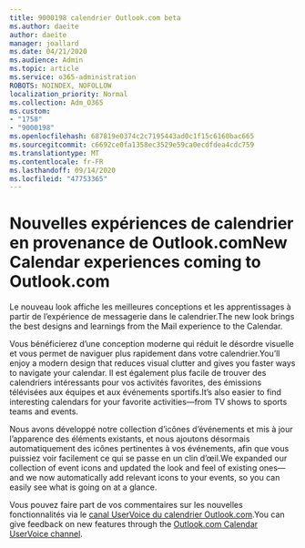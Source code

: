 ```yaml
---
title: 9000198 calendrier Outlook.com beta
ms.author: daeite
author: daeite
manager: joallard
ms.date: 04/21/2020
ms.audience: Admin
ms.topic: article
ms.service: o365-administration
ROBOTS: NOINDEX, NOFOLLOW
localization_priority: Normal
ms.collection: Adm_O365
ms.custom:
- "1758"
- "9000198"
ms.openlocfilehash: 687819e0374c2c7195443ad0c1f15c6160bac665
ms.sourcegitcommit: c6692ce0fa1358ec3529e59ca0ecdfdea4cdc759
ms.translationtype: MT
ms.contentlocale: fr-FR
ms.lasthandoff: 09/14/2020
ms.locfileid: "47753365"
---
```

# <a name="new-calendar-experiences-coming-to-outlookcom"></a><span data-ttu-id="b3a63-102">Nouvelles expériences de calendrier en provenance de Outlook.com</span><span class="sxs-lookup"><span data-stu-id="b3a63-102">New Calendar experiences coming to Outlook.com</span></span>

<span data-ttu-id="b3a63-103">Le nouveau look affiche les meilleures conceptions et les apprentissages à partir de l’expérience de messagerie dans le calendrier.</span><span class="sxs-lookup"><span data-stu-id="b3a63-103">The new look brings the best designs and learnings from the Mail experience to the Calendar.</span></span>

<span data-ttu-id="b3a63-104">Vous bénéficierez d’une conception moderne qui réduit le désordre visuelle et vous permet de naviguer plus rapidement dans votre calendrier.</span><span class="sxs-lookup"><span data-stu-id="b3a63-104">You’ll enjoy a modern design that reduces visual clutter and gives you faster ways to navigate your calendar.</span></span> <span data-ttu-id="b3a63-105">Il est également plus facile de trouver des calendriers intéressants pour vos activités favorites, des émissions télévisées aux équipes et aux événements sportifs.</span><span class="sxs-lookup"><span data-stu-id="b3a63-105">It’s also easier to find interesting calendars for your favorite activities—from TV shows to sports teams and events.</span></span>

<span data-ttu-id="b3a63-106">Nous avons développé notre collection d’icônes d’événements et mis à jour l’apparence des éléments existants, et nous ajoutons désormais automatiquement des icônes pertinentes à vos événements, afin que vous puissiez voir facilement ce qui se passe en un clin d’œil.</span><span class="sxs-lookup"><span data-stu-id="b3a63-106">We expanded our collection of event icons and updated the look and feel of existing ones—and we now automatically add relevant icons to your events, so you can easily see what is going on at a glance.</span></span>

<span data-ttu-id="b3a63-107">Vous pouvez faire part de vos commentaires sur les nouvelles fonctionnalités via le [canal UserVoice du calendrier Outlook.com](https://go.microsoft.com/fwlink/?linkid=2103075).</span><span class="sxs-lookup"><span data-stu-id="b3a63-107">You can give feedback on new features through the [Outlook.com Calendar UserVoice channel](https://go.microsoft.com/fwlink/?linkid=2103075).</span></span>